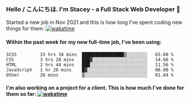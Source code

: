 ### Hello / こんにちは. I'm Stacey - a Full Stack Web Developer 👋

Started a new job in Nov 2021 and this is how long I've spent coding new things for them: [![wakatime](https://wakatime.com/badge/user/86082ce1-bca4-4a02-a7a3-c2242e42ac7a/project/12b01edb-1cc9-44e6-b4ef-181fde524dc6.svg)](https://wakatime.com/badge/user/86082ce1-bca4-4a02-a7a3-c2242e42ac7a/project/12b01edb-1cc9-44e6-b4ef-181fde524dc6)

#### Within the past week for my new full-time job, I've been using:
<!--START_SECTION:waka-->

```text
SCSS         15 hrs 34 mins  ████████████████▒░░░░░░░░   65.60 %
CSS          3 hrs 28 mins   ███▓░░░░░░░░░░░░░░░░░░░░░   14.66 %
HTML         2 hrs 44 mins   ███░░░░░░░░░░░░░░░░░░░░░░   11.56 %
JavaScript   1 hr 26 mins    █▓░░░░░░░░░░░░░░░░░░░░░░░   06.08 %
Other        26 mins         ▒░░░░░░░░░░░░░░░░░░░░░░░░   01.84 %
```

<!--END_SECTION:waka-->

#### I'm also working on a project for a client. This is how much I've done for them so far: [![wakatime](https://wakatime.com/badge/user/8ee03c5d-7d98-49f4-8d0f-1a6ade1c9e19/project/5bc43805-de54-41d6-a7b7-44e5a8ecc477.svg)](https://wakatime.com/badge/user/8ee03c5d-7d98-49f4-8d0f-1a6ade1c9e19/project/5bc43805-de54-41d6-a7b7-44e5a8ecc477)

